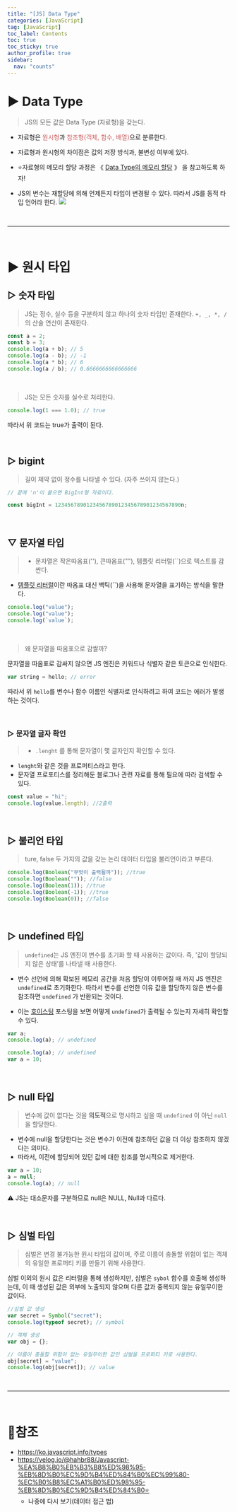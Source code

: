 ```yaml
---
title: "[JS] Data Type"
categories: [JavaScript]
tag: [JavaScript]
toc_label: Contents
toc: true
toc_sticky: true
author_profile: true
sidebar:
  nav: "counts"
---
```


# ▶ Data Type

> JS의 모든 값은 Data Type (자료형)을 갖는다.

- 자료형은 <span style="color:indianred">원시형</span>과 <span style="color:indianred">참조형(객체, 함수, 배열)</span>으로 분류한다.
- 자료형과 원시형의 차이점은 값의 저장 방식과, 불변성 여부에 있다.
- ⭐자료형의 메모리 할당 과정은 《 [Data Type의 메모리 할당](https://velog.io/@sieunpark/JS-Data-Type%EC%9D%98-%EB%A9%94%EB%AA%A8%EB%A6%AC-%ED%95%A0%EB%8B%B9) 》 을 참고하도록 하자!

- JS의 변수는 재할당에 의해 언제든지 타입이 변경될 수 있다. 따라서 JS를 동적 타입 언어라 한다.
  ![](https://velog.velcdn.com/images/sieunpark/post/eaf44240-b735-4ad1-97e1-adaf13fab9f7/image.png)

<br>

---

<br>

# ▶ 원시 타입

## ▷ 숫자 타입

> JS는 정수, 실수 등을 구분하지 않고 하나의 숫자 타입만 존재한다.
> `+, _, *, /` 의 산술 연산이 존재한다.

```jsx
const a = 2;
const b = 3;
console.log(a + b); // 5
console.log(a - b); // -1
console.log(a * b); // 6
console.log(a / b); // 0.6666666666666666
```

<br>

> JS는 모든 숫자를 실수로 처리한다.

```jsx
console.log(1 === 1.0); // true
```

따라서 위 코드는 true가 출력이 된다.

<br>

## ▷ bigint

> 길이 제약 없이 정수를 나타낼 수 있다. (자주 쓰이지 않는다.)

```jsx
// 끝에 'n'이 붙으면 BigInt형 자료이다.

const bigInt = 1234567890123456789012345678901234567890n;
```

<br>

## ▽ 문자열 타입

> - 문자열은 작은따옴표(''), 큰따옴표(""), 템플릿 리터럴(``)으로 텍스트를 감싼다.

- [템플릿 리터럴](https://velog.io/@sieunpark/JS-ES6-%EB%AC%B8%EB%B2%95%EC%A0%95%EB%A6%AC)이란 따옴표 대신 백틱(``)을 사용해 문자열을 표기하는 방식을 말한다.

```jsx
console.log("value");
console.log("value");
console.log(`value`);
```

<br>

> 왜 문자열을 따옴표으로 감쌀까?

문자열을 따옴표로 감싸지 않으면 JS 엔진은 키워드나 식별자 같은 토큰으로 인식한다.

```jsx
var string = hello; // error
```

따라서 위 `hello`를 변수나 함수 이름인 식별자로 인식하려고 하여 코드는 에러가 발생하는 것이다.

<br>

### ▷ 문자열 글자 확인

> - `.lenght` 를 통해 문자열이 몇 글자인지 확인할 수 있다.

- `lenght`와 같은 것을 프로퍼티스라고 한다.
- 문자열 프로포티스를 정리해둔 블로그나 관련 자료를 통해 필요에 따라 검색할 수 있다.

```jsx
const value = "hi";
console.log(value.length); //2출력
```

<br>

## ▷ 불리언 타입

> ture, false 두 가지의 값을 갖는 논리 데이터 타입을 불리언이라고 부른다.

```jsx
console.log(Boolean("무엇이 출력될까")); //true
console.log(Boolean("")); //false
console.log(Boolean(1)); //true
console.log(Boolean(-1)); //true
console.log(Boolean(0)); //false
```

<br>

## ▷ undefined 타입

> `undefined`는 JS 엔진이 변수를 초기화 할 때 사용하는 값이다.
> 즉, '값이 할당되지 않은 상태’를 나타낼 때 사용한다.

- 변수 선언에 의해 확보된 메모리 공간을 처음 할당이 이루어질 때 까지 JS 엔진은 `undefined`로 초기화한다. 따라서 변수를 선언한 이유 값을 할당하지 않은 변수를 참조하면 `undefined` 가 반환되는 것이다.

- 이는 [호이스팅](https://velog.io/@sieunpark/%ED%98%B8%EC%9D%B4%EC%8A%A4%ED%8C%85%EA%B3%BC-TDZ) 포스팅을 보면 어떻게 `undefined`가 출력될 수 있는지 자세히 확인할 수 있다.

```jsx
var a;
console.log(a); // undefined
```

```jsx
console.log(a); // undefined
var a = 10;
```

<br>

## ▷ null 타입

> 변수에 값이 없다는 것을 **의도적**으로 명시하고 싶을 때 `undefined` 이 아닌 `null`을 할당한다.

- 변수에 null을 할당한다는 것은 변수가 이전에 참조하던 값을 더 이상 참조하지 않겠다는 의미다.
- 따라서, 이전에 할당되어 있던 값에 대한 참조를 명시적으로 제거한다.

```jsx
var a = 10;
a = null;
console.log(a); // null
```

⚠️ JS는 대소문자를 구분하므로 null은 NULL, Null과 다르다.

<br>

## ▷ 심벌 타입

> 심벌은 변경 불가능한 원시 타입의 값이며, 주로 이름이 충돌할 위험이 없는 객체의 유일한 프로퍼티 키를 만들기 위해 사용한다.

심벌 이외의 원시 값은 리터럴을 통해 생성하지만, 심벌은 `sybol` 함수를 호출해 생성하는데, 이 때 생성된 값은 외부에 노출되지 않으며 다른 값과 중복되지 않는 유일무이한 값이다.

```jsx
//심벌 값 생성
var secret = Symbol("secret");
console.log(typeof secret); // symbol

// 객체 생성
var obj = {};

// 이름이 충돌할 위험이 없는 유일무이한 값인 심벌을 프로퍼티 키로 사용한다.
obj[secret] = "value";
console.log(obj[secret]); // value
```

<br>

---

<br>

# 📎참조

- https://ko.javascript.info/types
- https://velog.io/@hahbr88/Javascript-%EA%B8%B0%EB%B3%B8%ED%98%95-%EB%8D%B0%EC%9D%B4%ED%84%B0%EC%99%80-%EC%B0%B8%EC%A1%B0%ED%98%95-%EB%8D%B0%EC%9D%B4%ED%84%B0⭐
  - 나중에 다시 보기(데이터 접근 법)
